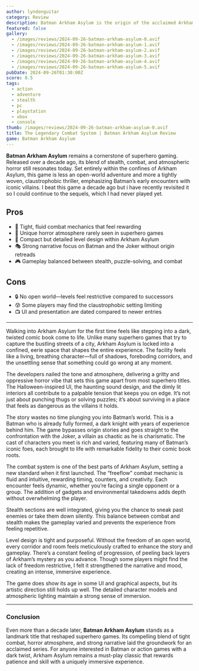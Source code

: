 ```yaml
---
author: lyndonguitar
category: Review
description: Batman Arkham Asylum is the origin of the acclaimed Arkham series. Its tight combat, horror vibe, and claustrophobic levels still deliver a thrilling superhero experience years later.
featured: false
gallery:
  - /images/reviews/2024-09-26-batman-arkham-asylum-0.avif
  - /images/reviews/2024-09-26-batman-arkham-asylum-1.avif
  - /images/reviews/2024-09-26-batman-arkham-asylum-2.avif
  - /images/reviews/2024-09-26-batman-arkham-asylum-3.avif
  - /images/reviews/2024-09-26-batman-arkham-asylum-4.avif
  - /images/reviews/2024-09-26-batman-arkham-asylum-5.avif
pubDate: 2024-09-26T01:30:00Z
score: 8.5
tags:
  - action
  - adventure
  - stealth
  - pc
  - playstation
  - xbox
  - console
thumb: /images/reviews/2024-09-26-batman-arkham-asylum-0.avif
title: The Legendary Combat System | Batman Arkham Asylum Review
game: Batman Arkham Asylum
---
```


**Batman Arkham Asylum** remains a cornerstone of superhero gaming. Released over a decade ago, its blend of stealth, combat, and atmospheric horror still resonates today. Set entirely within the confines of Arkham Asylum, this game is less an open-world adventure and more a tightly woven, claustrophobic thriller, emphasizing Batman’s early encounters with iconic villains. I beat this game a decade ago but i have recently revisited it so I could continue to the sequels, which I had never played yet.

## Pros
- 🦇 Tight, fluid combat mechanics that feel rewarding  
- 🎃 Unique horror atmosphere rarely seen in superhero games  
- 🏢 Compact but detailed level design within Arkham Asylum  
- 🎭 Strong narrative focus on Batman and the Joker without origin retreads  
- 🎮 Gameplay balanced between stealth, puzzle-solving, and combat  

## Cons
- 🔒 No open world—levels feel restrictive compared to successors  
- 😰 Some players may find the claustrophobic setting limiting  
- 📺 UI and presentation are dated compared to newer entries  

---

Walking into Arkham Asylum for the first time feels like stepping into a dark, twisted comic book come to life. Unlike many superhero games that try to capture the bustling streets of a city, Arkham Asylum is locked into a confined, eerie space that shapes the entire experience. The facility feels like a living, breathing character—full of shadows, foreboding corridors, and the unsettling sense that something could go wrong at any moment.

The developers nailed the tone and atmosphere, delivering a gritty and oppressive horror vibe that sets this game apart from most superhero titles. The Halloween-inspired UI, the haunting sound design, and the dimly lit interiors all contribute to a palpable tension that keeps you on edge. It’s not just about punching thugs or solving puzzles; it’s about surviving in a place that feels as dangerous as the villains it holds.

The story wastes no time plunging you into Batman’s world. This is a Batman who is already fully formed, a dark knight with years of experience behind him. The game bypasses origin stories and goes straight to the confrontation with the Joker, a villain as chaotic as he is charismatic. The cast of characters you meet is rich and varied, featuring many of Batman’s iconic foes, each brought to life with remarkable fidelity to their comic book roots.

The combat system is one of the best parts of Arkham Asylum, setting a new standard when it first launched. The “freeflow” combat mechanic is fluid and intuitive, rewarding timing, counters, and creativity. Each encounter feels dynamic, whether you’re facing a single opponent or a group. The addition of gadgets and environmental takedowns adds depth without overwhelming the player.

Stealth sections are well integrated, giving you the chance to sneak past enemies or take them down silently. This balance between combat and stealth makes the gameplay varied and prevents the experience from feeling repetitive.

Level design is tight and purposeful. Without the freedom of an open world, every corridor and room feels meticulously crafted to enhance the story and gameplay. There’s a constant feeling of progression, of peeling back layers of Arkham’s mystery as you advance. Though some players might find the lack of freedom restrictive, I felt it strengthened the narrative and mood, creating an intense, immersive experience.

The game does show its age in some UI and graphical aspects, but its artistic direction still holds up well. The detailed character models and atmospheric lighting maintain a strong sense of immersion.

---

### Conclusion

Even more than a decade later, **Batman Arkham Asylum** stands as a landmark title that reshaped superhero games. Its compelling blend of tight combat, horror atmosphere, and strong narrative laid the groundwork for an acclaimed series. For anyone interested in Batman or action games with a dark twist, Arkham Asylum remains a must-play classic that rewards patience and skill with a uniquely immersive experience.

